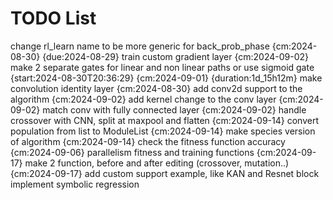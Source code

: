 # TODO List

change rl_learn name to be more generic for back_prob_phase {cm:2024-08-30} {due:2024-08-29}
train custom gradient layer {cm:2024-09-02}
make 2 separate gates for linear and non linear paths or use sigmoid gate {start:2024-08-30T20:36:29} {cm:2024-09-01} {duration:1d_15h12m}
make convolution identity layer {cm:2024-08-30}
add conv2d support to the algorithm {cm:2024-09-02}
add kernel change to the conv layer {cm:2024-09-02}
match conv with fully connected layer {cm:2024-09-02}
handle crossover with CNN, split at maxpool and flatten {cm:2024-09-14}
convert population from list to ModuleList {cm:2024-09-14}
make species version of algorithm {cm:2024-09-14}
check the fitness function accuracy {cm:2024-09-06}
parallelism fitness and training functions {cm:2024-09-17}
make 2 function, before and after editing (crossover, mutation..) {cm:2024-09-17}
add custom support example, like KAN and Resnet block
implement symbolic regression